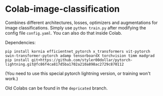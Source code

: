 # Colab-image-classification

Combines different architectures, losses, optimizers and augmentations for image classifications. Simply use `python train.py` after modifying the config file `config.yaml`. You can also do that inside Colab.

Dependencies:
```
pip install kornia efficientnet_pytorch x_transformers vit-pytorch swin-transformer-pytorch adamp tensorboardX torchvision timm madgrad
pip install git+https://github.com/styler00dollar/pytorch-lightning.git@fc86f4ca817d5ba1702a210a898ac2729c870112
```
(You need to use this special pytorch lightning version, or training won't work.)

Old Colabs can be found in the `depricated` branch.
